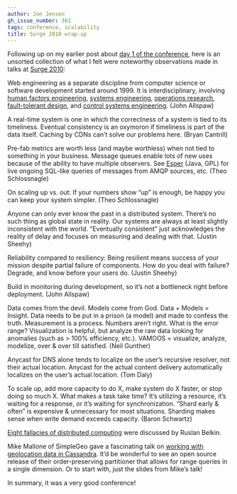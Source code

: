```yaml
---
author: Jon Jensen
gh_issue_number: 361
tags: conference, scalability
title: Surge 2010 wrap-up
---
```


Following up on my earlier post about [day 1 of the conference](/blog/2010/10/01/surge-2010-day-1), here is an unsorted collection of what I felt were noteworthy observations made in talks at [Surge 2010](https://web.archive.org/web/20101013213822/http://omniti.com/surge/2010):

Web engineering as a separate discipline from computer science or software development started around 1999. It is interdisciplinary, involving [human factors engineering](https://en.wikipedia.org/wiki/Human_factors_and_ergonomics), [systems engineering](https://en.wikipedia.org/wiki/Systems_engineering), [operations research](https://en.wikipedia.org/wiki/Operations_research), [fault-tolerant design](https://en.wikipedia.org/wiki/Fault_tolerance), and [control systems engineering](https://en.wikipedia.org/wiki/Control_engineering). (John Allspaw)

A real-time system is one in which the correctness of a system is tied to its timeliness. Eventual consistency is an oxymoron if timeliness is part of the data itself. Caching by CDNs can’t solve our problems here. (Bryan Cantrill)

Pre-fab metrics are worth less (and maybe worthless) when not tied to something in your business. Message queues enable lots of new uses because of the ability to have multiple observers. See [Esper](http://www.espertech.com/) (Java, GPL) for live ongoing SQL-like queries of messages from AMQP sources, etc. (Theo Schlossnagle)

On scaling up vs. out: If your numbers show “up” is enough, be happy you can keep your system simpler. (Theo Schlossnagle)

Anyone can only ever know the past in a distributed system. There’s no such thing as global state in reality. Our systems are always at least slightly inconsistent with the world. “Eventually consistent” just acknowledges the reality of delay and focuses on measuring and dealing with that. (Justin Sheehy)

Reliability compared to resiliency: Being resilient means success of your mission despite partial failure of components. How do you deal with failure? Degrade, and know before your users do. (Justin Sheehy)

Build in monitoring during development, so it’s not a bottleneck right before deployment. (John Allspaw)

Data comes from the devil. Models come from God. Data + Models = Insight. Data needs to be put in a prison (a model) and made to confess the truth. Measurement is a process. Numbers aren’t right. What is the error range? Visualization is helpful, but analyze the raw data looking for anomalies (such as > 100% efficiency, etc.). VAMOOS = visualize, analyze, modelize, over & over till satisfied. (Neil Gunther)

Anycast for DNS alone tends to localize on the user’s recursive resolver, not their actual location. Anycast for the actual content delivery automatically localizes on the user’s actual location. (Tom Daly)

To scale up, add more capacity to do X, make system do X faster, or stop doing so much X. What makes a task take time? It’s utilizing a resource, it’s waiting for a response, or it’s waiting for synchronization. “Shard early & often” is expensive & unnecessary for most situations. Sharding makes sense when write demand exceeds capacity. (Baron Schwartz)

[Eight fallacies of distributed computing](https://en.wikipedia.org/wiki/Fallacies_of_distributed_computing) were discussed by Ruslan Belkin.

Mike Mallone of SimpleGeo gave a fascinating talk on [working with geolocation data in Cassandra](https://web.archive.org/web/20101017013227/http://omniti.com/surge/2010/speakers/mike-malone). It’d be wonderful to see an open source release of their order-preserving partitioner that allows for range queries in a single dimension. Or to start with, just the slides from Mike’s talk!

In summary, it was a very good conference!

